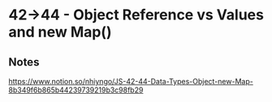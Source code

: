 # 42->44 - Object Reference vs Values and new Map()

## Notes

https://www.notion.so/nhiyngo/JS-42-44-Data-Types-Object-new-Map-8b349f6b865b44239739219b3c98fb29
